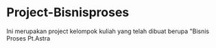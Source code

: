 # Project-Bisnisproses
Ini merupakan project kelompok kuliah yang telah dibuat berupa "Bisnis Proses Pt.Astra
